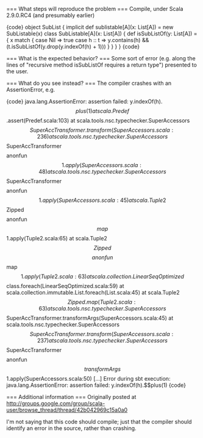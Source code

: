 === What steps will reproduce the problem ===
Compile, under Scala 2.9.0.RC4 (and presumably earlier)

{code}
object SubList {
       implicit def sublistable[A](x: List[A]) = new SubListable(x)
       class SubListable[A](x: List[A]) {
         def isSubListOf(y: List[A]) = {
                x match {
                  case Nil => true
                  case h :: t => y.contains(h) && (t.isSubListOf(y.drop(y.indexOf(h) + 1)))
                }
         }
       }
}
{code}

=== What is the expected behavior? ===
Some sort of error (e.g. along the lines of "recursive method isSubListOf requires a return type") presented to the user.


=== What do you see instead? ===
The compiler crashes with an AssertionError, e.g.

{code}
java.lang.AssertionError: assertion failed: y.indexOf(h).$$plus(1)
       at scala.Predef$$.assert(Predef.scala:103)
       at scala.tools.nsc.typechecker.SuperAccessors
$$SuperAccTransformer.transform(SuperAccessors.scala:236)
       at scala.tools.nsc.typechecker.SuperAccessors$$SuperAccTransformer$$
$$anonfun$$1.apply(SuperAccessors.scala:48)
       at scala.tools.nsc.typechecker.SuperAccessors$$SuperAccTransformer$$
$$anonfun$$1.apply(SuperAccessors.scala:45)
       at scala.Tuple2$$Zipped$$$$anonfun$$map$$1.apply(Tuple2.scala:65)
       at scala.Tuple2$$Zipped$$$$anonfun$$map$$1.apply(Tuple2.scala:63)
       at scala.collection.LinearSeqOptimized
$$class.foreach(LinearSeqOptimized.scala:59)
       at scala.collection.immutable.List.foreach(List.scala:45)
       at scala.Tuple2$$Zipped.map(Tuple2.scala:63)
       at scala.tools.nsc.typechecker.SuperAccessors
$$SuperAccTransformer.transformArgs(SuperAccessors.scala:45)
       at scala.tools.nsc.typechecker.SuperAccessors
$$SuperAccTransformer.transform(SuperAccessors.scala:237)
       at scala.tools.nsc.typechecker.SuperAccessors$$SuperAccTransformer$$
$$anonfun$$transformArgs$$1.apply(SuperAccessors.scala:50)
[...]
Error during sbt execution: java.lang.AssertionError: assertion failed: y.indexOf(h).$$plus(1)
{code}

=== Additional information ===
Originally posted at http://groups.google.com/group/scala-user/browse_thread/thread/42b042969c15a0a0

I'm not saying that this code should compile; just that the compiler should identify an error in the source, rather than crashing.

